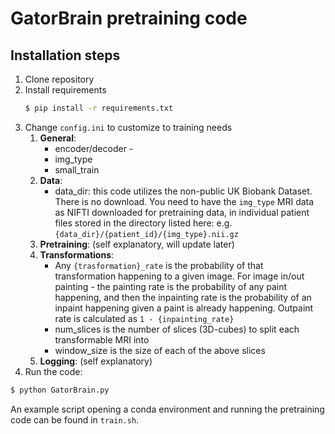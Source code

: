 # GatorBrain pretraining code
## Installation steps
1) Clone repository
2) Install requirements
    ```bash
    $ pip install -r requirements.txt
    ```
3) Change `config.ini` to customize to training needs
   1) **General**: 
      * encoder/decoder - 
      * img_type
      * small_train
   2) **Data**:
      * data_dir: this code utilizes the non-public UK Biobank Dataset. There is no download. You need to have the 
        `img_type` MRI data as NIFTI downloaded for pretraining data, in individual patient files
         stored in the directory listed here: e.g. `{data_dir}/{patient_id}/{img_type}.nii.gz`
   3) **Pretraining**: (self explanatory, will update later)
   4) **Transformations**: 
      * Any `{trasformation}_rate` is the probability of that transformation 
        happening to a given image. For image in/out painting - the painting rate
        is the probability of any paint happening, and then the inpainting rate is the 
        probability of an inpaint happening given a paint is already happening. Outpaint
        rate is calculated as `1 - {inpainting_rate}`
      * num_slices is the number of slices (3D-cubes) to split each transformable MRI into
      * window_size is the size of each of the above slices 
   5) **Logging**: (self explanatory)
4) Run the code: 
```bash
$ python GatorBrain.py
```
   An example script opening a conda environment and running the pretraining code can be found in `train.sh`.